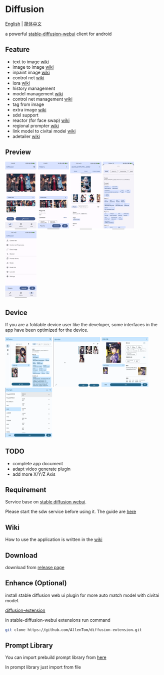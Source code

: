 # Diffusion
[English](#) | [简体中文](./README_zh_cn.md)


a powerful [stable-diffusion-webui](https://github.com/AUTOMATIC1111/stable-diffusion-webui) client for android

## Feature
- text to image [wiki](https://github.com/AllenTom/diffusion-client/wiki/QuickStart)
- image to image [wiki](https://github.com/AllenTom/diffusion-client/wiki/Image-to-image)
- inpaint image [wiki](https://github.com/AllenTom/diffusion-client/wiki/Image-to-image#inpaint)
- control net [wiki](https://github.com/AllenTom/diffusion-client/wiki/Extension-%E2%80%90-ControlNet)
- lora [wiki](https://github.com/AllenTom/diffusion-client/wiki/Lora-management)
- history management
- model management [wiki](https://github.com/AllenTom/diffusion-client/wiki/Model-management)
- control net management [wiki](https://github.com/AllenTom/diffusion-client/wiki/Extension-%E2%80%90-ControlNet)
- tag from image
- extra image [wiki](https://github.com/AllenTom/diffusion-client/wiki/Extension-%E2%80%90-Hires-fix)
- sdxl support
- reactor (for face swap) [wiki](https://github.com/AllenTom/diffusion-client/wiki/Extension-%E2%80%90-Reactor)
- regional prompter [wiki](https://github.com/AllenTom/diffusion-client/wiki/Extension-%E2%80%90-Regional-prompter)
- link model to civitai model [wiki](https://github.com/AllenTom/diffusion-client/wiki/Model-management#automatically-matches-civitai-models)
- adetailer [wiki](https://github.com/AllenTom/diffusion-client/wiki/Extension-%E2%80%90-Adetailer)
## Preview
<p float="left">
  <img src="./assets/preview_draw.png" width="100" />
  <img src="./assets/preview_history.png" width="100" /> 
  <img src="./assets/preview_model.png" width="100" /> 
  <img src="./assets/preview_params.png" width="100" /> 
  <img src="./assets/preview_tools.png" width="100" /> 
</p>

## Device

If you are a foldable device user like the developer, some interfaces in the app have been optimized for the device.

<p float="left">
  <img src="./assets/foldable_draw_preview.png" width="150" />
  <img src="./assets/foldable_extra_image.png" width="150" /> 
  <img src="./assets/foldable_image_history_preview.png" width="150" /> 
  <img src="./assets/foldable_prompt.png" width="150" /> 
</p>

## TODO
- complete app document
- adapt video generate plugin
- add more X/Y/Z Axis

## Requirement
Service base on [stable diffusion webui](https://github.com/AUTOMATIC1111/stable-diffusion-webui).

Please start the sdw service before using it. The guide are [here](https://github.com/AllenTom/diffusion-client/wiki/QuickStart#set-up-stable-diffusion-web-ui)

## Wiki
How to use the application is written in the [wiki](https://github.com/AllenTom/diffusion-client/wiki)

## Download
download from [release page](https://github.com/AllenTom/diffusion-client/releases)

## Enhance (Optional)
install stable diffusion web ui plugin for more auto match model with civitai model.

[diffusion-extension](https://github.com/AllenTom/diffusion-extension.git)

in stable-diffusion-webui extensions run command

```bash
git clone https://github.com/AllenTom/diffusion-extension.git
```

## Prompt Library
You can import prebuild prompt library from [here](https://github.com/AllenTom/diffusion-client/releases/tag/0.0.2)

In prompt library just import from file

